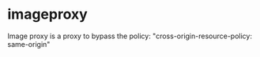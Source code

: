 # imageproxy
Image proxy is a proxy to bypass the policy: "cross-origin-resource-policy: same-origin"
